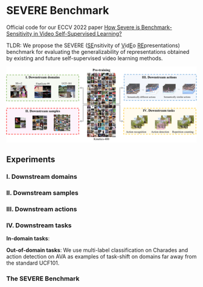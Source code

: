 # SEVERE Benchmark

Official code for our ECCV 2022 paper [How Severe is Benchmark-Sensitivity in Video
Self-Supervised Learning?](https://arxiv.org/abs/2203.14221)

TLDR: We propose the SEVERE (<ins>SE</ins>nsitivity of <ins>V</ins>id<ins>E</ins>o <ins>RE</ins>presentations) benchmark for evaluating the generalizability of representations obtained by existing and future self-supervised video learning methods.

![](./media/concept_figure.png)


## Experiments 

### I. Downstream domains

### II. Downstream samples

### III. Downstream actions

### IV. Downstream tasks

**In-domain tasks**:

**Out-of-domain tasks**: We use multi-label classification on Charades and action detection on AVA as examples of task-shift on domains far away from the standard UCF101.

### The SEVERE Benchmark
